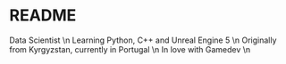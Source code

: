 # README
Data Scientist \n
Learning Python, C++ and Unreal Engine 5 \n
Originally from Kyrgyzstan, currently in Portugal \n
In love with Gamedev \n
